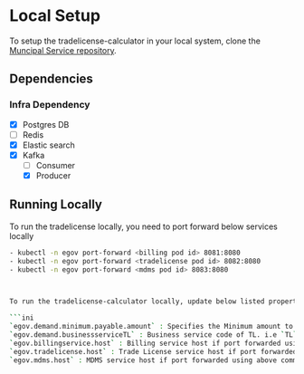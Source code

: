 # Local Setup

To setup the tradelicense-calculator in your local system, clone the [Muncipal Service repository](https://github.com/egovernments/municipal-services).

## Dependencies

### Infra Dependency

- [X] Postgres DB
- [ ] Redis
- [X] Elastic search
- [X] Kafka
  - [ ] Consumer
  - [X] Producer

## Running Locally

To run the tradelicense locally, you need to port forward below services locally

```bash
- kubectl -n egov port-forward <billing pod id> 8081:8080
- kubectl -n egov port-forward <tradelicense pod id> 8082:8080
- kubectl -n egov port-forward <mdms pod id> 8083:8080



To run the tradelicense-calculator locally, update below listed properties in `application.properties` prior to running the project:

```ini
`egov.demand.minimum.payable.amount` : Specifies the Minimum amount to be paid
`egov.demand.businessserviceTL` : Business service code of TL. i.e `TL`
`egov.billingservice.host` : Billing service host if port forwarded using above command, value should be set to  http://localhost:8081
`egov.tradelicense.host` : Trade License service host if port forwarded using above command, value should be set to  http://localhost:8082
`egov.mdms.host` : MDMS service host if port forwarded using above command, value should be set to  http://localhost:8083

```


